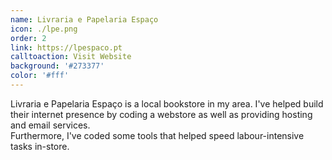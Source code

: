 ```yaml
---
name: Livraria e Papelaria Espaço
icon: ./lpe.png
order: 2
link: https://lpespaco.pt
calltoaction: Visit Website
background: '#273377'
color: '#fff'
---
```


Livraria e Papelaria Espaço is a local bookstore in my area.
I've helped build their internet presence by coding a webstore as well as providing hosting and email services.  
Furthermore, I've coded some tools that helped speed labour-intensive tasks in-store.

